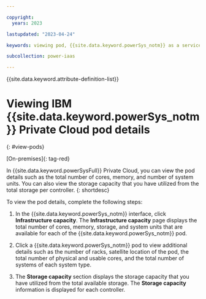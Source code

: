 ```yaml
---

copyright:
  years: 2023

lastupdated: "2023-04-24"

keywords: viewing pod, {{site.data.keyword.powerSys_notm}} as a service, private cloud, before you begin, terminology, video, how-to

subcollection: power-iaas

---
```


{{site.data.keyword.attribute-definition-list}}

# Viewing IBM {{site.data.keyword.powerSys_notm}} Private Cloud pod details
{: #view-pods}

[On-premises]{: tag-red}

In {{site.data.keyword.powerSysFull}} Private Cloud, you can view the pod details such as the total number of cores, memory, and number of system units. You can also view the storage capacity that you have utilized from the total storage per controller.
{: shortdesc}

<!---Need UI design to verify the steps --->
To view the pod details, complete the following steps:

1. In the {{site.data.keyword.powerSys_notm}} interface, click **Infrastructure capacity**. The **Infrastructure capacity** page displays the total number of cores, memory, storage, and system units that are available for each of the {{site.data.keyword.powerSys_notm}} pod.

2. Click a {{site.data.keyword.powerSys_notm}} pod to view additional details such as the number of racks, satellite location of the pod, the total number of physical and usable cores, and the total number of systems of each system type.

3. The **Storage capacity** section displays the storage capacity that you have utilized from the total available storage. The **Storage capacity** information is displayed for each controller.
